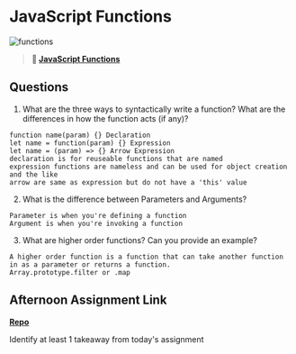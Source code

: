# JavaScript Functions

![functions](https://bcw.blob.core.windows.net/public/img/function-anatomy.jpg)

> **📖 [JavaScript Functions](https://codeworksacademy.com/fs-student-guide/resources/wk2/02-Functions)**

## Questions

1. What are the three ways to syntactically write a function? What are the differences in how the function acts (if any)?
```
function name(param) {} Declaration
let name = function(param) {} Expression
let name = (param) => {} Arrow Expression
declaration is for reuseable functions that are named
expression functions are nameless and can be used for object creation and the like
arrow are same as expression but do not have a 'this' value
```
2. What is the difference between Parameters and Arguments?
```
Parameter is when you're defining a function
Argument is when you're invoking a function
```
3. What are higher order functions? Can you provide an example?
```
A higher order function is a function that can take another function in as a parameter or returns a function.
Array.prototype.filter or .map
```
## Afternoon Assignment Link

**[Repo](https://github.com/ksquaredcoding/warehouse-manager)**

Identify at least 1 takeaway from today's assignment
